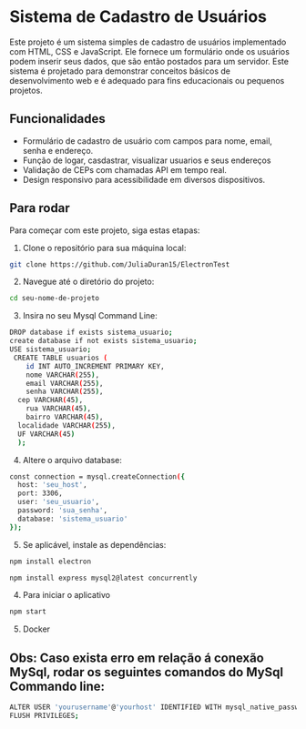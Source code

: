 # Sistema de Cadastro de Usuários

Este projeto é um sistema simples de cadastro de usuários implementado com HTML, CSS e JavaScript. Ele fornece um formulário onde os usuários podem inserir seus dados, que são então postados para um servidor. Este sistema é projetado para demonstrar conceitos básicos de desenvolvimento web e é adequado para fins educacionais ou pequenos projetos.

## Funcionalidades

- Formulário de cadastro de usuário com campos para nome, email, senha e endereço.
- Função de logar, casdastrar, visualizar usuarios e seus endereços
- Validação de CEPs com chamadas API em tempo real.
- Design responsivo para acessibilidade em diversos dispositivos.

  
## Para rodar

Para começar com este projeto, siga estas etapas:
1. Clone o repositório para sua máquina local:
```bash
git clone https://github.com/JuliaDuran15/ElectronTest
 ```
2. Navegue até o diretório do projeto:
```bash
cd seu-nome-de-projeto
```

3. Insira no seu Mysql Command Line:
```bash
DROP database if exists sistema_usuario;
create database if not exists sistema_usuario;
USE sistema_usuario;
 CREATE TABLE usuarios (
	id INT AUTO_INCREMENT PRIMARY KEY,
	nome VARCHAR(255),
	email VARCHAR(255),
	senha VARCHAR(255),
  cep VARCHAR(45),
	rua VARCHAR(45),
	bairro VARCHAR(45),
  localidade VARCHAR(255),
  UF VARCHAR(45)
  );
```
4. Altere o arquivo database:
```bash
const connection = mysql.createConnection({
  host: 'seu_host',
  port: 3306,
  user: 'seu_usuario',
  password: 'sua_senha',
  database: 'sistema_usuario'
});
```

5. Se aplicável, instale as dependências:
```bash
npm install electron  
```
```bash
npm install express mysql2@latest concurrently   
```
4. Para iniciar o aplicativo
```bash
npm start
```

5. Docker

## Obs: Caso exista erro em relação á conexão MySql, rodar os seguintes comandos do MySql Commando line:
```bash
ALTER USER 'yourusername'@'yourhost' IDENTIFIED WITH mysql_native_password BY 'yourpassword';
FLUSH PRIVILEGES;
```
